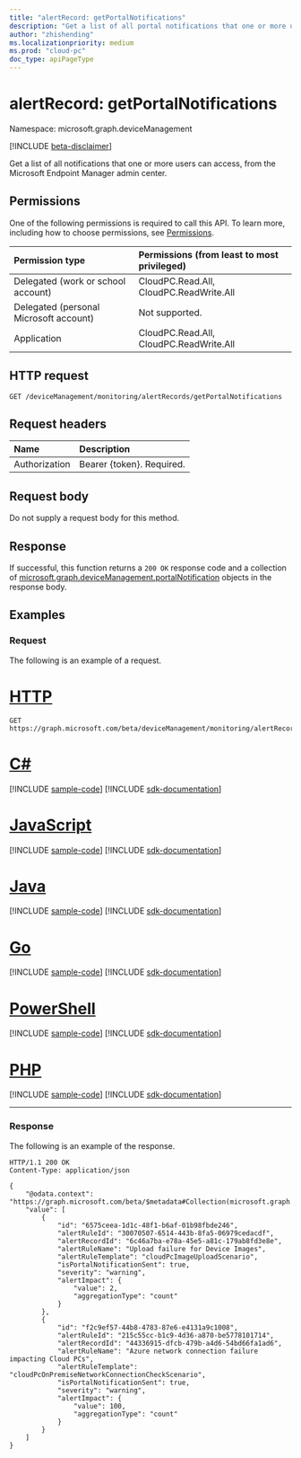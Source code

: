 ```yaml
---
title: "alertRecord: getPortalNotifications"
description: "Get a list of all portal notifications that one or more users can access."
author: "zhishending"
ms.localizationpriority: medium
ms.prod: "cloud-pc"
doc_type: apiPageType
---
```


# alertRecord: getPortalNotifications

Namespace: microsoft.graph.deviceManagement

[!INCLUDE [beta-disclaimer](../../includes/beta-disclaimer.md)]

Get a list of all notifications that one or more users can access, from the Microsoft Endpoint Manager admin center.

## Permissions

One of the following permissions is required to call this API. To learn more, including how to choose permissions, see [Permissions](/graph/permissions-reference).

|Permission type|Permissions (from least to most privileged)|
|:---|:---|
|Delegated (work or school account)|CloudPC.Read.All, CloudPC.ReadWrite.All|
|Delegated (personal Microsoft account)|Not supported.|
|Application|CloudPC.Read.All, CloudPC.ReadWrite.All|

## HTTP request

<!-- {
  "blockType": "ignored"
}
-->
``` http
GET /deviceManagement/monitoring/alertRecords/getPortalNotifications
```

## Request headers

|Name|Description|
|:---|:---|
|Authorization|Bearer {token}. Required.|

## Request body

Do not supply a request body for this method.

## Response

If successful, this function returns a `200 OK` response code and a collection of [microsoft.graph.deviceManagement.portalNotification](../resources/devicemanagement-portalnotification.md) objects in the response body.

## Examples

### Request

The following is an example of a request.


# [HTTP](#tab/http)
<!-- {
  "blockType": "request",
  "name": "alertrecordthis.getportalnotifications"
}
-->
``` http
GET https://graph.microsoft.com/beta/deviceManagement/monitoring/alertRecords/getPortalNotifications
```

# [C#](#tab/csharp)
[!INCLUDE [sample-code](../includes/snippets/csharp/alertrecordthisgetportalnotifications-csharp-snippets.md)]
[!INCLUDE [sdk-documentation](../includes/snippets/snippets-sdk-documentation-link.md)]

# [JavaScript](#tab/javascript)
[!INCLUDE [sample-code](../includes/snippets/javascript/alertrecordthisgetportalnotifications-javascript-snippets.md)]
[!INCLUDE [sdk-documentation](../includes/snippets/snippets-sdk-documentation-link.md)]

# [Java](#tab/java)
[!INCLUDE [sample-code](../includes/snippets/java/alertrecordthisgetportalnotifications-java-snippets.md)]
[!INCLUDE [sdk-documentation](../includes/snippets/snippets-sdk-documentation-link.md)]

# [Go](#tab/go)
[!INCLUDE [sample-code](../includes/snippets/go/alertrecordthisgetportalnotifications-go-snippets.md)]
[!INCLUDE [sdk-documentation](../includes/snippets/snippets-sdk-documentation-link.md)]

# [PowerShell](#tab/powershell)
[!INCLUDE [sample-code](../includes/snippets/powershell/alertrecordthisgetportalnotifications-powershell-snippets.md)]
[!INCLUDE [sdk-documentation](../includes/snippets/snippets-sdk-documentation-link.md)]

# [PHP](#tab/php)
[!INCLUDE [sample-code](../includes/snippets/php/alertrecordthisgetportalnotifications-php-snippets.md)]
[!INCLUDE [sdk-documentation](../includes/snippets/snippets-sdk-documentation-link.md)]

---

### Response

The following is an example of the response.

<!-- {
  "blockType": "response",
  "truncated": true,
  "@odata.type": "microsoft.graph.deviceManagement.portalNotification",
  "isCollection": true
}
-->
``` http
HTTP/1.1 200 OK
Content-Type: application/json

{
    "@odata.context": "https://graph.microsoft.com/beta/$metadata#Collection(microsoft.graph.deviceManagement.portalNotification)",
    "value": [
        {
            "id": "6575ceea-1d1c-48f1-b6af-01b98fbde246",
            "alertRuleId": "30070507-6514-443b-8fa5-06979cedacdf",
            "alertRecordId": "6c46a7ba-e78a-45e5-a81c-179ab8fd3e8e",
            "alertRuleName": "Upload failure for Device Images",
            "alertRuleTemplate": "cloudPcImageUploadScenario",
            "isPortalNotificationSent": true,
            "severity": "warning",
            "alertImpact": {
                "value": 2,
                "aggregationType": "count"
            }
        },
        {
            "id": "f2c9ef57-44b8-4783-87e6-e4131a9c1008",
            "alertRuleId": "215c55cc-b1c9-4d36-a870-be5778101714",
            "alertRecordId": "44336915-dfcb-479b-a4d6-54bd66fa1ad6",
            "alertRuleName": "Azure network connection failure impacting Cloud PCs",
            "alertRuleTemplate": "cloudPcOnPremiseNetworkConnectionCheckScenario",
            "isPortalNotificationSent": true,
            "severity": "warning",
            "alertImpact": {
                "value": 100,
                "aggregationType": "count"
            }
        }
    ]
}
```
